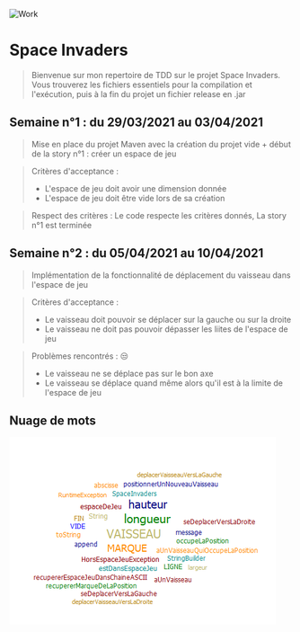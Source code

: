 ![Work](https://img.shields.io/badge/Work%20%3A-in%20progress-blue)

# Space Invaders

>Bienvenue sur mon repertoire de TDD sur le projet Space Invaders. Vous trouverez les fichiers essentiels pour la compilation et l'exécution, puis à la fin du projet un fichier release en .jar

## Semaine n°1 : du 29/03/2021 au 03/04/2021

> Mise en place du projet Maven avec la création du projet vide + début de la story n°1 : créer un espace de jeu

> Critères d'acceptance : 
> - L'espace de jeu doit avoir une dimension donnée 
> - L'espace de jeu doit être vide lors de sa création

> Respect des critères : 
> Le code respecte les critères donnés, La story n°1 est terminée

## Semaine n°2 : du 05/04/2021 au 10/04/2021

> Implémentation de la fonctionnalité de déplacement du vaisseau dans l'espace de jeu

> Critères d'acceptance :
> - Le vaisseau doit pouvoir se déplacer sur la gauche ou sur la droite
> - Le vaisseau ne doit pas pouvoir dépasser les liites de l'espace de jeu

> Problèmes rencontrés : :unamused:
> - Le vaisseau ne se déplace pas sur le bon axe
> - Le vaisseau se déplace quand même alors qu'il est à la limite de l'espace de jeu


## Nuage de mots

![wordCloud](images/word_cloud.png)